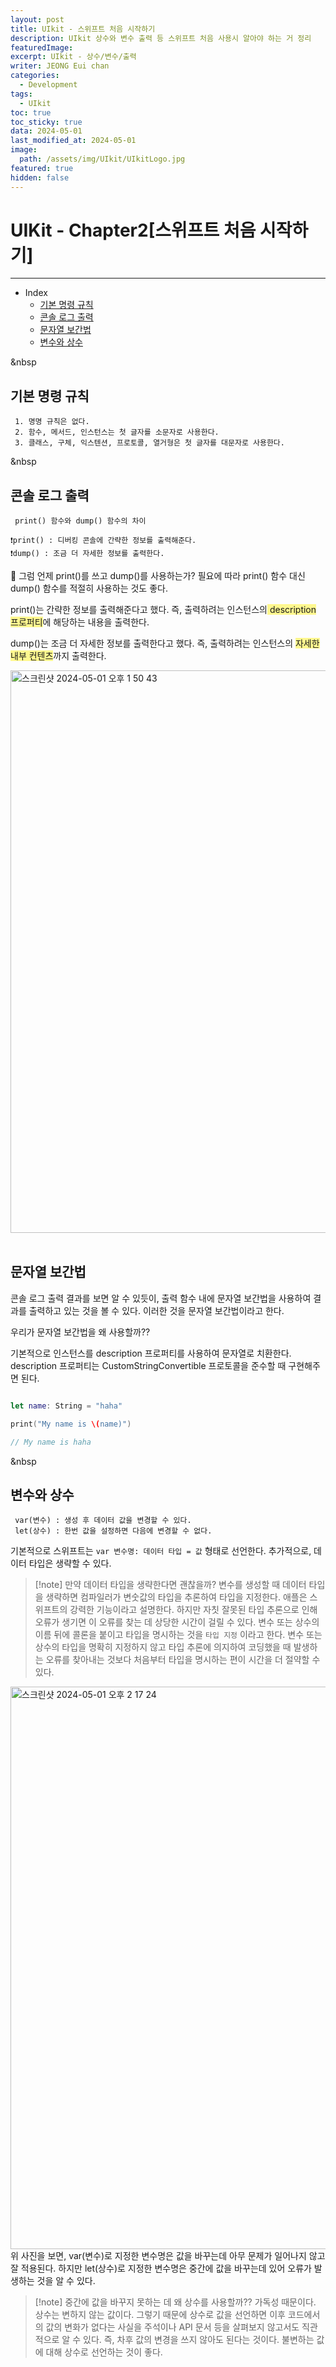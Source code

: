 ```yaml
---
layout: post
title: UIkit - 스위프트 처음 시작하기
description: UIkit 상수와 변수 출력 등 스위프트 처음 사용시 알아야 하는 거 정리
featuredImage: 
excerpt: UIkit - 상수/변수/출력
writer: JEONG Eui chan
categories:
  - Development
tags:
  - UIkit
toc: true
toc_sticky: true
data: 2024-05-01
last_modified_at: 2024-05-01
image:
  path: /assets/img/UIkit/UIkitLogo.jpg
featured: true
hidden: false
---
```

# UIKit -  Chapter2[스위프트 처음 시작하기]
---
- Index
	- [기본 명령 규칙](#기본-명령-규칙)
	- [콘솔 로그 출력](#콘솔-로그-출력)
	- [문자열 보간법](#문자열-보간법)
	- [변수와 상수](#변수와-상수)


&nbsp
## 기본 명령 규칙
	 1. 명명 규칙은 없다.
	 2. 함수, 메서드, 인스턴스는 첫 글자를 소문자로 사용한다.
	 3. 클래스, 구체, 익스텐션, 프로토콜, 열거형은 첫 글자를 대문자로 사용한다.

&nbsp
## 콘솔 로그 출력
	 print() 함수와 dump() 함수의 차이
	 
	❗️print() : 디버킹 콘솔에 간략한 정보를 출력해준다.
	❗️dump() : 조금 더 자세한 정보를 출력한다.

🤔 그럼 언제 print()를 쓰고 dump()를 사용하는가?
필요에 따라 print() 함수 대신 dump() 함수를 적절히 사용하는 것도 좋다.

print()는 간략한 정보를 출력해준다고 했다. 즉, 출력하려는 인스턴스의<span style="background:#fff88f"> description 프로퍼티</span>에 해당하는 내용을 출력한다.

dump()는 조금 더 자세한 정보를 출력한다고 했다. 즉, 출력하려는 인스턴스의 <span style="background:#fff88f">자세한 내부 컨텐츠</span>까지 출력한다.

<img width="900" alt="스크린샷 2024-05-01 오후 1 50 43" src="https://github.com/JEONG-J/JEONG-J.github.io/assets/80624315/f047196d-698e-4912-8e6f-945f42bd243f">
&nbsp

## 문자열 보간법
콘솔 로그 출력 결과를 보면 알 수 있듯이, 출력 함수 내에 문자열 보간법을 사용하여 결과를 출력하고 있는 것을 볼 수 있다. 이러한 것을 문자열 보간법이라고 한다.

우리가 문자열 보간법을 왜 사용할까??

기본적으로 인스턴스를 description 프로퍼티를 사용하여 문자열로 치환한다. description 프로퍼티는 CustomStringConvertible 프로토콜을 준수할 때 구현해주면 된다.

```Swift

let name: String = "haha"

print("My name is \(name)")

// My name is haha

```


&nbsp

## 변수와 상수
	 var(변수) : 생성 후 데이터 값을 변경할 수 있다.
	 let(상수) : 한번 값을 설정하면 다음에 변경할 수 없다.

기본적으로 스위프트는 `var 변수명: 데이터 타입 = 값` 형태로 선언한다.
추가적으로, 데이터 타입은 생략할 수 있다.

> [!note] 만약 데이터 타입을 생략한다면 괜찮을까?
> 변수를 생성할 때 데이터 타입을 생략하면 컴파일러가 변숫값의 타입을 추론하여 타입을 지정한다.
> 애플은 스위프트의 강력한 기능이라고 설명한다. 하지만 자칫 잘못된 타입 추론으로 인해 오류가 생기면 이 오류를 찾는 데 상당한 시간이 걸릴 수 있다. 변수 또는 상수의 이름 뒤에 콜론을 붙이고 타입을 명시하는 것을 `타입 지정` 이라고 한다. 변수 또는 상수의 타입을 명확히 지정하지 않고 타입 추론에 의지하여 코딩했을 때 발생하는 오류를 찾아내는 것보다 처음부터 타입을 명시하는 편이 시간을 더 절약할 수 있다.

 
<img width="900" alt="스크린샷 2024-05-01 오후 2 17 24" src="https://github.com/JEONG-J/JEONG-J.github.io/assets/80624315/1b219e26-79cb-4d08-8632-c34c1332e561">
위 사진을 보면, var(변수)로 지정한 변수명은 값을 바꾸는데 아무 문제가 일어나지 않고 잘 적용된다. 하지만 let(상수)로 지정한 변수명은 중간에 값을 바꾸는데 있어 오류가 발생하는 것을 알 수 있다.

> [!note] 중간에 값을 바꾸지 못하는 데 왜 상수를 사용할까??
>  가독성 때문이다.
>  상수는 변하지 않는 값이다. 그렇기 때문에 상수로 값을 선언하면 이후 코드에서의 값의 변화가 없다는 사실을 주석이나 API 문서 등을 살펴보지 않고서도 직관적으로 알 수 있다. 
>  즉, 차후 값의 변경을 쓰지 않아도 된다는 것이다. 불변하는 값에 대해 상수로 선언하는 것이 좋다.

